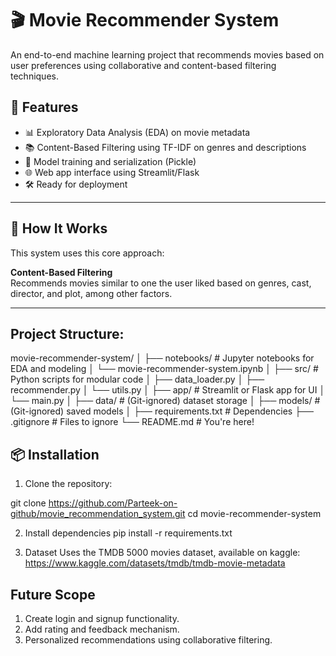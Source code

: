 # 🎬 Movie Recommender System

An end-to-end machine learning project that recommends movies based on user preferences using collaborative and content-based filtering techniques.

## 🚀 Features

- 📊 Exploratory Data Analysis (EDA) on movie metadata
- 📚 Content-Based Filtering using TF-IDF on genres and descriptions
- 💾 Model training and serialization (Pickle)
- 🌐 Web app interface using Streamlit/Flask
- 🛠️ Ready for deployment
---

## 🧠 How It Works

This system uses this core approach:

**Content-Based Filtering**  
  Recommends movies similar to one the user liked based on genres, cast, director, and plot, among other factors.

---
## Project Structure:
movie-recommender-system/
│
├── notebooks/ # Jupyter notebooks for EDA and modeling
│ └── movie-recommender-system.ipynb
│
├── src/ # Python scripts for modular code
│ ├── data_loader.py
│ ├── recommender.py
│ └── utils.py
│
├── app/ # Streamlit or Flask app for UI
│ └── main.py
│
├── data/ # (Git-ignored) dataset storage
│
├── models/ # (Git-ignored) saved models
│
├── requirements.txt # Dependencies
├── .gitignore # Files to ignore
└── README.md # You're here!

## 📦 Installation

1. Clone the repository:

git clone https://github.com/Parteek-on-github/movie_recommendation_system.git
cd movie-recommender-system

2. Install dependencies
pip install -r requirements.txt

3. Dataset 
Uses the TMDB 5000 movies dataset, available on kaggle: https://www.kaggle.com/datasets/tmdb/tmdb-movie-metadata

## Future Scope
1. Create login and signup functionality.
2. Add rating and feedback mechanism.
3. Personalized recommendations using collaborative filtering.
